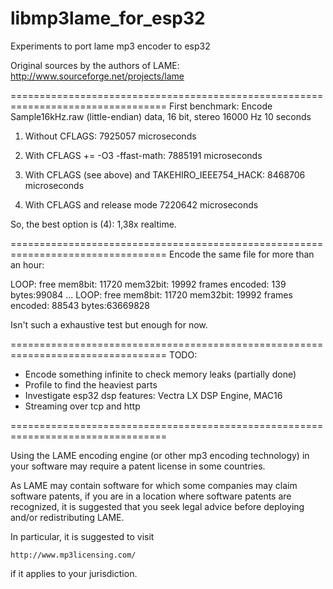 # libmp3lame_for_esp32
Experiments to port lame mp3 encoder to esp32

Original sources by the authors of LAME: http://www.sourceforge.net/projects/lame

=================================================================================
First benchmark:
Encode Sample16kHz.raw (little-endian) data, 16 bit, stereo 16000 Hz 10 seconds

1. Without CFLAGS:
7925057 microseconds

2. With CFLAGS += -O3 -ffast-math:
7885191 microseconds

3. With CFLAGS (see above) and TAKEHIRO_IEEE754_HACK:
8468706 microseconds

4. With CFLAGS and release mode
7220642 microseconds


So, the best option is (4): 1,38x realtime. 

=================================================================================
Encode the same file for more than an hour:

LOOP: free mem8bit: 11720 mem32bit: 19992 frames encoded: 139 bytes:99084
...
LOOP: free mem8bit: 11720 mem32bit: 19992 frames encoded: 88543 bytes:63669828

Isn't such a exhaustive test but enough for now.

=================================================================================
TODO:
- Encode something infinite to check memory leaks (partially done)
- Profile to find the heaviest parts
- Investigate esp32 dsp features: Vectra LX DSP Engine, MAC16
- Streaming over tcp and http


=================================================================================

Using the LAME encoding engine (or other mp3 encoding technology) in your software 
may require a patent license in some countries.

As LAME may contain software for which some companies may claim software
patents, if you are in a location where software patents are recognized, it is
suggested that you seek legal advice before deploying and/or redistributing
LAME.

In particular, it is suggested to visit

    http://www.mp3licensing.com/

if it applies to your jurisdiction.
